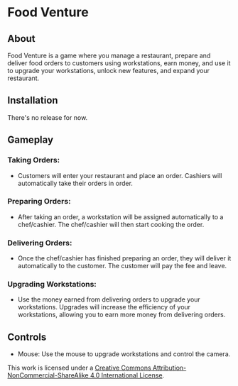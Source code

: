 # Food Venture
## About
Food Venture is a game where you manage a restaurant, prepare and deliver food orders to customers using workstations, earn money, and use it to upgrade your workstations, unlock new features, and expand your restaurant.

## Installation
There's no release for now.

## Gameplay
### Taking Orders:
- Customers will enter your restaurant and place an order. Cashiers will automatically take their orders in order.

### Preparing Orders:
- After taking an order, a workstation will be assigned automatically to a chef/cashier. The chef/cashier will then start cooking the order.

### Delivering Orders:
- Once the chef/cashier has finished preparing an order, they will deliver it automatically to the customer. The customer will pay the fee and leave. 

### Upgrading Workstations:
- Use the money earned from delivering orders to upgrade your workstations. Upgrades will increase the efficiency of your workstations, allowing you to earn more money from delivering orders.

## Controls
- Mouse: Use the mouse to upgrade workstations and control the camera.

This work is licensed under a [Creative Commons Attribution-NonCommercial-ShareAlike 4.0 International License](http://creativecommons.org/licenses/by-nc-sa/4.0/).